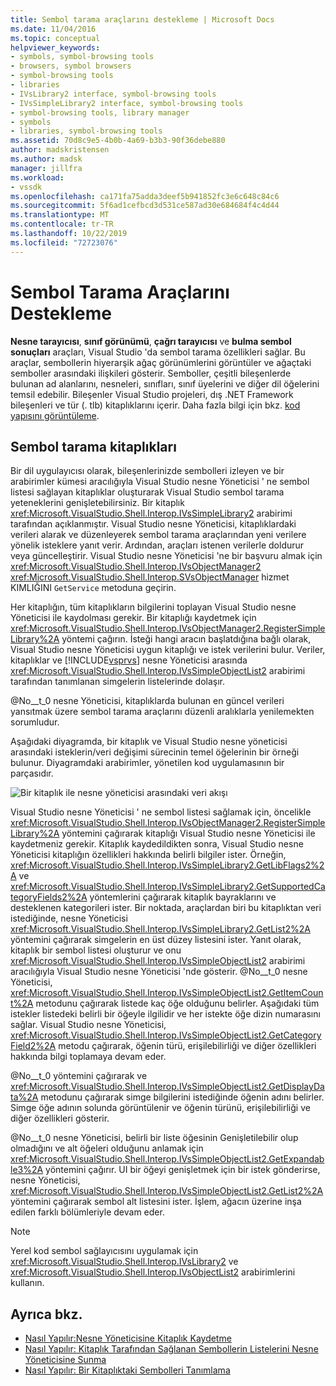 ```yaml
---
title: Sembol tarama araçlarını destekleme | Microsoft Docs
ms.date: 11/04/2016
ms.topic: conceptual
helpviewer_keywords:
- symbols, symbol-browsing tools
- browsers, symbol browsers
- symbol-browsing tools
- libraries
- IVsLibrary2 interface, symbol-browsing tools
- IVsSimpleLibrary2 interface, symbol-browsing tools
- symbol-browsing tools, library manager
- symbols
- libraries, symbol-browsing tools
ms.assetid: 70d8c9e5-4b0b-4a69-b3b3-90f36debe880
author: madskristensen
ms.author: madsk
manager: jillfra
ms.workload:
- vssdk
ms.openlocfilehash: ca171fa75adda3deef5b941852fc3e6c648c84c6
ms.sourcegitcommit: 5f6ad1cefbcd3d531ce587ad30e684684f4c4d44
ms.translationtype: MT
ms.contentlocale: tr-TR
ms.lasthandoff: 10/22/2019
ms.locfileid: "72723076"
---
```

# <a name="supporting-symbol-browsing-tools"></a>Sembol Tarama Araçlarını Destekleme
**Nesne tarayıcısı**, **sınıf görünümü**, **çağrı tarayıcısı** ve **bulma sembol sonuçları** araçları, Visual Studio 'da sembol tarama özellikleri sağlar. Bu araçlar, sembollerin hiyerarşik ağaç görünümlerini görüntüler ve ağaçtaki semboller arasındaki ilişkileri gösterir. Semboller, çeşitli bileşenlerde bulunan ad alanlarını, nesneleri, sınıfları, sınıf üyelerini ve diğer dil öğelerini temsil edebilir. Bileşenler Visual Studio projeleri, dış .NET Framework bileşenleri ve tür (. tlb) kitaplıklarını içerir. Daha fazla bilgi için bkz. [kod yapısını görüntüleme](../../ide/viewing-the-structure-of-code.md).

## <a name="symbol-browsing-libraries"></a>Sembol tarama kitaplıkları
 Bir dil uygulayıcısı olarak, bileşenlerinizde sembolleri izleyen ve bir arabirimler kümesi aracılığıyla Visual Studio nesne Yöneticisi ' ne sembol listesi sağlayan kitaplıklar oluşturarak Visual Studio sembol tarama yeteneklerini genişletebilirsiniz. Bir kitaplık <xref:Microsoft.VisualStudio.Shell.Interop.IVsSimpleLibrary2> arabirimi tarafından açıklanmıştır. Visual Studio nesne Yöneticisi, kitaplıklardaki verileri alarak ve düzenleyerek sembol tarama araçlarından yeni verilere yönelik isteklere yanıt verir. Ardından, araçları istenen verilerle doldurur veya güncelleştirir. Visual Studio nesne Yöneticisi 'ne bir başvuru almak için <xref:Microsoft.VisualStudio.Shell.Interop.IVsObjectManager2> <xref:Microsoft.VisualStudio.Shell.Interop.SVsObjectManager> hizmet KIMLIĞINI `GetService` metoduna geçirin.

 Her kitaplığın, tüm kitaplıkların bilgilerini toplayan Visual Studio nesne Yöneticisi ile kaydolması gerekir. Bir kitaplığı kaydetmek için <xref:Microsoft.VisualStudio.Shell.Interop.IVsObjectManager2.RegisterSimpleLibrary%2A> yöntemi çağırın. İsteği hangi aracın başlatdığına bağlı olarak, Visual Studio nesne Yöneticisi uygun kitaplığı ve istek verilerini bulur. Veriler, kitaplıklar ve [!INCLUDE[vsprvs](../../code-quality/includes/vsprvs_md.md)] nesne Yöneticisi arasında <xref:Microsoft.VisualStudio.Shell.Interop.IVsSimpleObjectList2> arabirimi tarafından tanımlanan simgelerin listelerinde dolaşır.

 @No__t_0 nesne Yöneticisi, kitaplıklarda bulunan en güncel verileri yansıtmak üzere sembol tarama araçlarını düzenli aralıklarla yenilemekten sorumludur.

 Aşağıdaki diyagramda, bir kitaplık ve Visual Studio nesne yöneticisi arasındaki isteklerin/veri değişimi sürecinin temel öğelerinin bir örneği bulunur. Diyagramdaki arabirimler, yönetilen kod uygulamasının bir parçasıdır.

 ![Bir kitaplık ile nesne yöneticisi arasındaki veri akışı](../../extensibility/internals/media/callbrowserdiagram.gif "CallBrowserDiagram")

 Visual Studio nesne Yöneticisi ' ne sembol listesi sağlamak için, öncelikle <xref:Microsoft.VisualStudio.Shell.Interop.IVsObjectManager2.RegisterSimpleLibrary%2A> yöntemini çağırarak kitaplığı Visual Studio nesne Yöneticisi ile kaydetmeniz gerekir. Kitaplık kaydedildikten sonra, Visual Studio nesne Yöneticisi kitaplığın özellikleri hakkında belirli bilgiler ister. Örneğin, <xref:Microsoft.VisualStudio.Shell.Interop.IVsSimpleLibrary2.GetLibFlags2%2A> ve <xref:Microsoft.VisualStudio.Shell.Interop.IVsSimpleLibrary2.GetSupportedCategoryFields2%2A> yöntemlerini çağırarak kitaplık bayraklarını ve desteklenen kategorileri ister. Bir noktada, araçlardan biri bu kitaplıktan veri istediğinde, nesne Yöneticisi <xref:Microsoft.VisualStudio.Shell.Interop.IVsSimpleLibrary2.GetList2%2A> yöntemini çağırarak simgelerin en üst düzey listesini ister. Yanıt olarak, kitaplık bir sembol listesi oluşturur ve onu <xref:Microsoft.VisualStudio.Shell.Interop.IVsSimpleObjectList2> arabirimi aracılığıyla Visual Studio nesne Yöneticisi 'nde gösterir. @No__t_0 nesne Yöneticisi, <xref:Microsoft.VisualStudio.Shell.Interop.IVsSimpleObjectList2.GetItemCount%2A> metodunu çağırarak listede kaç öğe olduğunu belirler. Aşağıdaki tüm istekler listedeki belirli bir öğeyle ilgilidir ve her istekte öğe dizin numarasını sağlar. Visual Studio nesne Yöneticisi, <xref:Microsoft.VisualStudio.Shell.Interop.IVsSimpleObjectList2.GetCategoryField2%2A> metodu çağırarak, öğenin türü, erişilebilirliği ve diğer özellikleri hakkında bilgi toplamaya devam eder.

 @No__t_0 yöntemini çağırarak ve <xref:Microsoft.VisualStudio.Shell.Interop.IVsSimpleObjectList2.GetDisplayData%2A> metodunu çağırarak simge bilgilerini istediğinde öğenin adını belirler. Simge öğe adının solunda görüntülenir ve öğenin türünü, erişilebilirliği ve diğer özellikleri gösterir.

 @No__t_0 nesne Yöneticisi, belirli bir liste öğesinin Genişletilebilir olup olmadığını ve alt öğeleri olduğunu anlamak için <xref:Microsoft.VisualStudio.Shell.Interop.IVsSimpleObjectList2.GetExpandable3%2A> yöntemini çağırır. UI bir öğeyi genişletmek için bir istek gönderirse, nesne Yöneticisi, <xref:Microsoft.VisualStudio.Shell.Interop.IVsSimpleObjectList2.GetList2%2A> yöntemini çağırarak sembol alt listesini ister. İşlem, ağacın üzerine inşa edilen farklı bölümleriyle devam eder.

> [!NOTE]
> Yerel kod sembol sağlayıcısını uygulamak için <xref:Microsoft.VisualStudio.Shell.Interop.IVsLibrary2> ve <xref:Microsoft.VisualStudio.Shell.Interop.IVsObjectList2> arabirimlerini kullanın.

## <a name="see-also"></a>Ayrıca bkz.
- [Nasıl Yapılır:Nesne Yöneticisine Kitaplık Kaydetme](../../extensibility/internals/how-to-register-a-library-with-the-object-manager.md)
- [Nasıl Yapılır: Kitaplık Tarafından Sağlanan Sembollerin Listelerini Nesne Yöneticisine Sunma](../../extensibility/internals/how-to-expose-lists-of-symbols-provided-by-the-library-to-the-object-manager.md)
- [Nasıl Yapılır: Bir Kitaplıktaki Sembolleri Tanımlama](../../extensibility/internals/how-to-identify-symbols-in-a-library.md)